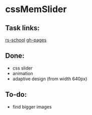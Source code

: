 # cssMemSlider
## Task links:
[rs-school](https://github.com/rolling-scopes-school/tasks/tree/master/tasks/css-mem-slider)
[gh-pages](https://emp74ark.github.io/cssMemSlider/cssMemSlider/)
## Done:
- css slider
- animation
- adaptive design (from width 640px)
## To-do:
- find bigger images